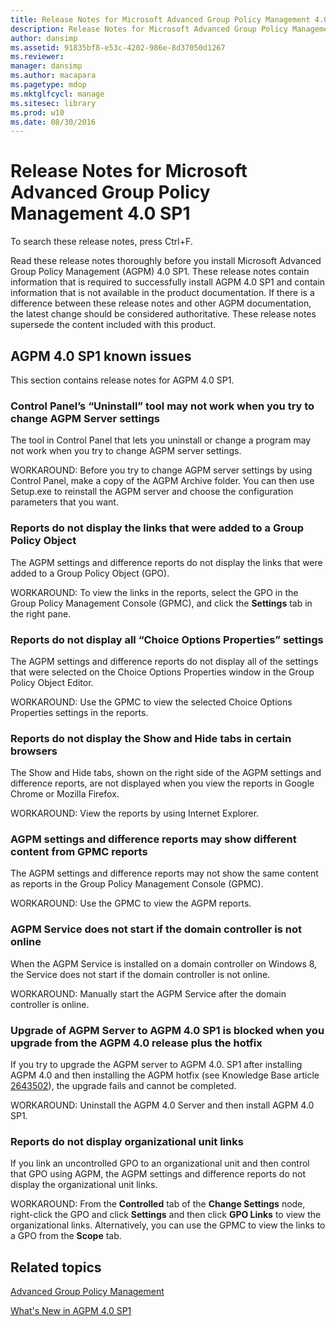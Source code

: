 ```yaml
---
title: Release Notes for Microsoft Advanced Group Policy Management 4.0 SP1
description: Release Notes for Microsoft Advanced Group Policy Management 4.0 SP1
author: dansimp
ms.assetid: 91835bf8-e53c-4202-986e-8d37050d1267
ms.reviewer: 
manager: dansimp
ms.author: macapara
ms.pagetype: mdop
ms.mktglfcycl: manage
ms.sitesec: library
ms.prod: w10
ms.date: 08/30/2016
---
```



# Release Notes for Microsoft Advanced Group Policy Management 4.0 SP1


To search these release notes, press Ctrl+F.

Read these release notes thoroughly before you install Microsoft Advanced Group Policy Management (AGPM) 4.0 SP1. These release notes contain information that is required to successfully install AGPM 4.0 SP1 and contain information that is not available in the product documentation. If there is a difference between these release notes and other AGPM documentation, the latest change should be considered authoritative. These release notes supersede the content included with this product.

## AGPM 4.0 SP1 known issues


This section contains release notes for AGPM 4.0 SP1.

### <a href="" id="control-panel-s--uninstall--tool-may-not-work-when-you-try-to-change-agpm-server-settings"></a>Control Panel’s “Uninstall” tool may not work when you try to change AGPM Server settings

The tool in Control Panel that lets you uninstall or change a program may not work when you try to change AGPM server settings.

WORKAROUND: Before you try to change AGPM server settings by using Control Panel, make a copy of the AGPM Archive folder. You can then use Setup.exe to reinstall the AGPM server and choose the configuration parameters that you want.

### Reports do not display the links that were added to a Group Policy Object

The AGPM settings and difference reports do not display the links that were added to a Group Policy Object (GPO).

WORKAROUND: To view the links in the reports, select the GPO in the Group Policy Management Console (GPMC), and click the **Settings** tab in the right pane.

### <a href="" id="reports-do-not-display-all--choice-options-properties--settings"></a>Reports do not display all “Choice Options Properties” settings

The AGPM settings and difference reports do not display all of the settings that were selected on the Choice Options Properties window in the Group Policy Object Editor.

WORKAROUND: Use the GPMC to view the selected Choice Options Properties settings in the reports.

### Reports do not display the Show and Hide tabs in certain browsers

The Show and Hide tabs, shown on the right side of the AGPM settings and difference reports, are not displayed when you view the reports in Google Chrome or Mozilla Firefox.

WORKAROUND: View the reports by using Internet Explorer.

### AGPM settings and difference reports may show different content from GPMC reports

The AGPM settings and difference reports may not show the same content as reports in the Group Policy Management Console (GPMC).

WORKAROUND: Use the GPMC to view the AGPM reports.

### AGPM Service does not start if the domain controller is not online

When the AGPM Service is installed on a domain controller on Windows 8, the Service does not start if the domain controller is not online.

WORKAROUND: Manually start the AGPM Service after the domain controller is online.

### Upgrade of AGPM Server to AGPM 4.0 SP1 is blocked when you upgrade from the AGPM 4.0 release plus the hotfix

If you try to upgrade the AGPM server to AGPM 4.0. SP1 after installing AGPM 4.0 and then installing the AGPM hotfix (see Knowledge Base article [2643502](https://go.microsoft.com/fwlink/?LinkId=254474)), the upgrade fails and cannot be completed.

WORKAROUND: Uninstall the AGPM 4.0 Server and then install AGPM 4.0 SP1.

### Reports do not display organizational unit links

If you link an uncontrolled GPO to an organizational unit and then control that GPO using AGPM, the AGPM settings and difference reports do not display the organizational unit links.

WORKAROUND: From the **Controlled** tab of the **Change Settings** node, right-click the GPO and click **Settings** and then click **GPO Links** to view the organizational links. Alternatively, you can use the GPMC to view the links to a GPO from the **Scope** tab.

## Related topics


[Advanced Group Policy Management](index.md)

[What's New in AGPM 4.0 SP1](whats-new-in-agpm-40-sp1.md)

 

 





